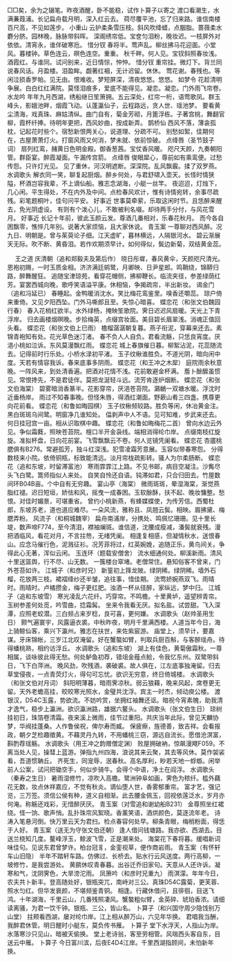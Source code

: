 <!-- { "loadSidebar": true } -->
□□矣，余为之辍笔。昨夜酒醒，卧不能稳，试作卜算子以寄之 
渡口看潮生，水满蒹葭浦。长记扁舟载月明，深入红云去。 
荷尽覆平池，忘了归来路。谁信南楼百尺高，不见如莲步。 
小重山
云护柔条雪压枝。斜风吹绛蜡，点胭脂。蔷薇柔水麝分脐。园林晚，脉脉带斜晖。 
深阁绣帘低。宝奁匀泪粉，晚妆迟。一枝屏外对依依。清宵永，谁伴破寒卮。 
惜分钗
春将半。莺声乱。柳丝拂马花迎面。小堂风。暮楼钟。草色连云，暝色连空。重重。 
秋千畔。何人见。宝钗斜照春妆浅。酒霞红。与谁同。试问别来，近日情悰，忡忡。 
惜分钗
重帘挂。微灯下。背兰同说春风话。月盈楼。泪盈眸。觑著红裀，无计迟留。休休。 
莺花谢。春残也。等闲泣损香罗帕。见无由。恨难收。梦短屏深，清夜悠悠。悠悠。 
如梦令
花趁清明争展。白白红红满院。莫怪泪痕多，爱底不能得见。凝恋。凝恋。门外雨飞帘卷。 
水龙吟
年年九月西湖，绣船继日笙箫拥。五云深处，红帘一桁，语莺歌凤。群玉峰头，影娥池畔，烟霞飞动。认蓬瀛仙子，云程路远，贪人世、瑶池梦。 
要看黄尘清海，戏真珠、麻姑清纵。曲门自有，菊金芳砌，月篦浮栋。子著宫桃，舞翻官柳，霞杯纤捧。待明年更把，西风妙曲，按成新弄。 
鹊桥仙
西风不落，薄衾孤枕，记起花时些个。宿愁新恨两关心，说道理、分疏不可。 
别愁如絮，佳期何在，古屋萧萧灯火。打窗风雨又何消，梦未就、依前惊破。 
点绛唇（圣节鼓子词）
扇列红鸾，赭黄日色明金殿。御香葱茜。宝仗香风暖。 
咫尺天颜，九奏朝阳管。群臣宴。醉霞凝面。午漏传宫箭。 
点绛唇
俊眼犀心，尊前如有乘鸾便。过愁传怨。只许灯光见。 
见了重休，河汉明遮断。深深院。乱风飘霰。揉了双罗燕。 
水调歌头
解衣同一笑，聊复起厨烟。醉乡何处，与君舒啸入壶天。长怪时情狭隘，杯酒岂容我辈，不上谪仙船。雅志念湖海，小艇一丝竿。 
夜迢迢，灯烛下，几心闲。平生得处，不在内外及中间。点检春风欢计，惟有诗情宛转，余事尽疏残。彩笔题桐叶，佳句问平安。 
好事近
世事莫牵萦，乐取这闲时节。且恁醉来醒去，免光阴虚设。 
有则有个泼心儿，不敢被利名啜。却待两手分付，与风花雪月。 
好事近
长记十年前，彼此玉颜云发。尊酒几番相对，乐春花秋月。 
而今各自困飘零，憔悴几年别。说著大家烦恼，且大家休说。 
青玉案
一尊聊对西风醉。况九日、明朝是。曾与茱萸论子细。江天虚旷，暮林横远，人隔银河水。 
碧云渐展天无际。吹不断、黄昏泪。若作欢期须早计。如何得似，鬓边新菊，双结黄金蕊。 

　
王之道
庆清朝（追和郑毅夫及第后作）
晓日彤墀，春风黄伞，天颜咫尺清光。恩袍初赐，一时玉质金相。济济满廷鹓鹭，月卿映、日尹星郎。鸣鞘绕，锦鞯归路，醉舞醒狂。 
追随宝津琼苑，看穿花帽侧，拂柳鞭长。临流夹径，参差绿荫红芳。宴罢西城向晚，歌呼笑语溢平康。休相恼，争揭疏帘，半出新妆。 
谒金门（追和冯延已）
春睡起。金鸭暖消沈水。笑比梅花鸾鉴里。嗅香还嚼蕊。 
琼户倚来重倚。又见夕阳西坠。门外马嘶郎且至。失惊心暗喜。 
蝶恋花（和张文伯魏园行春）
春入花梢红欲半。水外绿杨，掩映笙歌院。霁日迟迟风扇暖。天光上下青浮岸。 
归去画楼烟暝晚。步拾梅英，点缀宫妆面。美目碧长眉翠浅。消魂正值回头看。 
蝶恋花（和张文伯上巳雨）
檐榴潺潺朝复暮。燕子衔泥，穿幕来还去。素锦青袍知有处。花光草色迷汀渚。 
春不负人人自负。君看流觞，只恁良宵度。厌浥小桃如泣诉。东风莫漫飘红雨。 
蝶恋花
城上春旗催日暮。柳絮沾泥，花蕊随流去。记得前时行乐处。小桥水渌初平渚。 
玉子纹楸谁胜负。不道光阴，暗向闲中度。天若有情容我诉。春来底事多阴雨。 
蝶恋花（和王冲之木犀）
庭院雨余秋意晚。一阵风来，到处清香遍。把酒对花情不浅。花前敢避金杯满。 
薝卜酴醿虽惯见。常恨搀先，不是君徒伴。莫把龙涎轻斗远。流芳肯逐炉烟断。 
蝶恋花（和张文伯海棠）
碧雾暗消香篆半。花影穿帘，厌浥苍苔院。鸂鶒一双塘水暖。浮沈时近垂杨岸。 
雨过不知春事晚。但怪朱唇，得酒红潮面。野蔌山肴三四盏。携尊更向花前看。 
蝶恋花（和鲁如晦园棋）
玉子纹楸频较路。胜负等闲，休冶黄金注。黑白斑斑乌间鹭。明窗净几谁知处。 
偪剥声中人不语。见可知难，步武来还去。何日挂冠宫一亩。相从识取棋中趣。 
蝶恋花（和鲁如晦梅花二首）
曾向水边云外见。争似霜蕤，照映苍苔院。檀口半开金袅线。端相消得纶巾岸。 
点缀南枝红旋旋。准拟杯盘，日向花前宴。飞雪飘飘云不卷。何人览镜凭阑看。 
蝶恋花
杏靥桃腮俱有B276。常避孤芳，独斗红深浅。犯雪凌霜芳意展。玉容似带春寒怨。 
分得数枝来小院。依倚铜瓶，标致能清远。淡月帘栊疏影转。骚人为尔柔肠断。 
蝶恋花（追和东坡，时留滞富池）
寒雨霏霏江上路。不见书邮，病目空凝注。沙觜尽头飞白鹭。篙师指似人来处。 
自笑自怜还自语。钝滞如君，只合归田去。竹屋数间环B04B亩。个中自有无穷趣。 
宴山亭（海棠）
微雨斑斑，晕湿海棠，渐觉燕脂红褪。迟日短垣，娇怯和风，摇曳一成春困。玉软酴酥，扶不起、晚妆慵整。愁恨。对佳时媚景，可堪重省。 
曾约小桃新燕，有蜂媒蝶使，为传芳信。西蜀杜郎，东坡苏老，道也道应难尽。一朵风流，雅称且、凤翘云鬓。相映。眉拂黛、梅腮弄粉。 
风流子（和桐城魏宰）
扁舟南浦岸，分携处、鸣佩忆珊珊。见十里长堤，数声啼F774，至今清泪，襟袖斓斑。谁信道，沈腰成瘦减，潘鬓就衰残。漫把酒临风，看花对月，不言拄笏，无绪凭阑。 
相逢复相感，但凝情秋水，送恨春山。应念马催行色，泥溅征衫。况芳菲将过，红英婉娩，追随正乐，黄鸟间关。争得此心无著，浑似云闲。 
玉连环（题载安僧舍）
流水细通何处。柳溪新雨。清风十里送篮舆，行不尽、山无数。 
一簇楼台窣堵。老僧常住。悬知俗客不曾来，门外苍苔如许。 
江城子（和彦时兄）
新篁初上箨龙陂。绿阴稀。绿阴稀。墙外石榴，花放两三枝。裙褶绛纱还半皱，追往事，惜佳期。 
流莺娇婉燕双飞。雨晴时。雨晴时。卢橘攒金，梅子更红肥。浊酒一杯从径醉，家纵远，梦中归。 
江城子（追和东坡雪）
寒光凌乱六花纤。巧穿帘。不鸣檐。十里黄垆，遥望辨青帘。玉树参差何处觅，吟雪曲，捻霜髯。 
坐来令我看无厌。拟名盐。试尝甜。飞入深潭，应照老蛟潜。三白频占来岁稔，良可喜，更何嫌。 
水调歌头（赵帅圣用生日）
颢气遍寰宇，风露逼衣裘。中秋昨夜，明月千里满西楼。人道当年今日，海上骑鲸仙客，乘兴下瀛州。雅志在扶世，来佐紫宸游。 
庙堂上，须早计，要嘉谋。牙床锦帐，三岁江北叹淹留。好在蟹螯如臂，判取兵厨百斛，与客醉瑶舟。待得蟠桃熟，相约访浮丘。 
水调歌头（追和东坡）
湖上有佳色，黄菊傲霜秋。一尊相属，谈咏彼此得无愁。何处鲈鱼初荐，错俎金薤点鲙，令我忆东州。双鹭带斜日，飞下白萍洲。 
晚风劲，吹残酒，袭破裘。故人俱在，江左底事独淹留。归去草堂侵夜，一点青荧灯火，得句可忘忧。欲识无穷意，终日倚城楼。 
水调歌头（和张文伯对月词）
斜阳明薄暮，暗雨霁凉秋。弱云狼藉，晚来风起，席卷更无留。天外老蟾高挂，皎皎寒光照水，金璧共沈浮。宾主一时杰，倾动庾公楼。 
渡银汉，D54C玉露，势欲流。不妨吟赏，坐拥红袖舞还讴。暗祝今宵素魄，助我清才逸气，稳步上瀛洲。欲识瀛洲路，雄据六鳌头。 
水调歌头（张文伯生日）
琼树挂初日，珠箔卷清霜。夜来溪上微雨，佳节过重阳。共庆当年此际，曾见天麟协梦，华阀挂蓬桑。人作鲁侯祝，俾尔寿而臧。 
保疲瘵，旌德善，致吉祥。会看报政，朝夕芝检趣徵黄。不藉灵丹九转，不用蟠桃三窃，源远自流长。愿借沧溟富，斟酌荐瑶觞。 
水调歌头（用王冲之韵赠僧定渊）
败屋拥破衲，惊飙漫飕F059。不离当处人见，操彗上蓝游。弹指九州四海，浪说其来云聚，其去等风休。莫作袈裟看，吾道惯聃丘。 
齐死生，同宠辱，泯春秋。高名厚利，眇若天地一蜉蝣。闲举前人公案，试问把锄空手，何似步骑牛。会得个中语，净土在阎浮。 
水调歌头（秦寿之生日）
暑雨湿修竹，凉吹入高檐。鹭洲钟阜如画，霁色为秾纤。槛外藕花无数，妆点休祥嘉应，不觉有秋炎。谪仙堕人世，香雾郁重帘。 
富才艺，强记览，三万签。须信公侯有种，道义自相渐。此去腰金佩玉，回视依莲泛水，岁月亦何淹。称觞还戏彩，无惜醉厌厌。 
青玉案（对雪追和谢幼船B231）
金尊照坐红裙绕。怪一饷、歌声悄。乱扑珠帘风絮晓。香薰笑语，酒烘颜色，莫逐流年老。 
诗涛入笔悬河倒。快万里云天为君扫。检点春容何处早。柳条青眼，梅梢粉面，得恁于人好。 
青玉案（送无为守张文伯还朝）
逢人借问钱塘路。我亦欲、西湖去。目送兰桡知几度。鳌峰浮玉，鲸波飞雪，正是潮来处。 
海棠花下春将暮。缓唱新词味佳句。见说东君曾梦许。柏台冠豸，金銮视草，便作商岩雨。 
青玉案（有怀轩车山旧隐）
半年不踏轩车路。仿佛过、长桥去。贴水行云风送度。两行高柳，一坡修竹，是我尝游处。 
黄鹂休叹青春暮。出谷迁乔旧家句。天意从人还许诉。凝寒和气，沈阴霁色，大旱滂沱雨。 
凤箫吟（和彦时兄重九）
雨溟濛。年年今日，农夫共卜新丰。登高随处好，银瓶突兀，南峙对三公。真珠D54C露菊，更芙蓉、照水匀红。但华发衰颜，不堪频鉴青铜。 
相逢。行藏休借问，且徘徊，目送飞鸿。十年湖海，千里云山，几番残照凄风。蟹螯粗似臂，金英碎、琥珀香浓。请细读离骚，为君一饮千钟。银瓶、三公，皆山名。 
卜算子（和兴国守周少隐饯别万山堂）
拄颊看西湖，屡对纶巾岸。江上相从醉万山，六见年华换。 
君唱我当酬，我醉君休管。明日醒时小艇东，莫负传书雁。 
卜算子
堂下水浮天，人指山为岸。水落寒沙只见山，暗被天偷换。 
堂上老诗翁，客至劳相管。风喘西头客自东，目送云中雁。 
卜算子
今日富川滨，后夜E4D4江岸。千里西湖指顾间，未怕新年换。 
